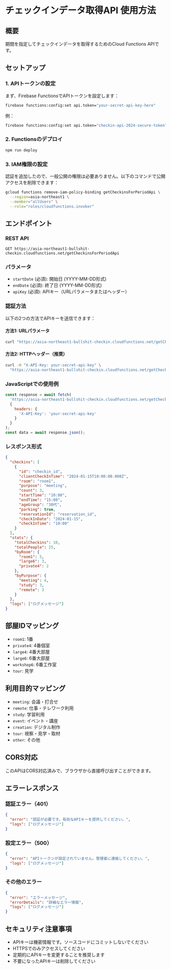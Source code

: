 # チェックインデータ取得API 使用方法

## 概要
期間を指定してチェックインデータを取得するためのCloud Functions APIです。

## セットアップ

### 1. APIトークンの設定
まず、Firebase FunctionsでAPIトークンを設定します：

```bash
firebase functions:config:set api.token="your-secret-api-key-here"
```

例：
```bash
firebase functions:config:set api.token="checkin-api-2024-secure-token"
```

### 2. Functionsのデプロイ
```bash
npm run deploy
```

### 3. IAM権限の設定
認証を追加したので、一般公開の権限は必要ありません。以下のコマンドで公開アクセスを削除できます：

```bash
gcloud functions remove-iam-policy-binding getCheckinsForPeriodApi \
  --region=asia-northeast1 \
  --member="allUsers" \
  --role="roles/cloudfunctions.invoker"
```

## エンドポイント

### REST API
```
GET https://asia-northeast1-bullshit-checkin.cloudfunctions.net/getCheckinsForPeriodApi
```

### パラメータ
- `startDate` (必須): 開始日 (YYYY-MM-DD形式)
- `endDate` (必須): 終了日 (YYYY-MM-DD形式)
- `apiKey` (必須): APIキー（URLパラメータまたはヘッダー）

### 認証方法
以下の2つの方法でAPIキーを送信できます：

#### 方法1: URLパラメータ
```bash
curl "https://asia-northeast1-bullshit-checkin.cloudfunctions.net/getCheckinsForPeriodApi?startDate=2024-01-01&endDate=2024-01-31&apiKey=your-secret-api-key"
```

#### 方法2: HTTPヘッダー（推奨）
```bash
curl -H "X-API-Key: your-secret-api-key" \
  "https://asia-northeast1-bullshit-checkin.cloudfunctions.net/getCheckinsForPeriodApi?startDate=2024-01-01&endDate=2024-01-31"
```

### JavaScriptでの使用例
```javascript
const response = await fetch(
  'https://asia-northeast1-bullshit-checkin.cloudfunctions.net/getCheckinsForPeriodApi?startDate=2024-01-01&endDate=2024-01-31',
  {
    headers: {
      'X-API-Key': 'your-secret-api-key'
    }
  }
);
const data = await response.json();
```

### レスポンス形式
```json
{
  "checkins": [
    {
      "id": "checkin_id",
      "clientCheckInTime": "2024-01-15T10:00:00.000Z",
      "room": "room1",
      "purpose": "meeting",
      "count": 3,
      "startTime": "10:00",
      "endTime": "15:00",
      "ageGroup": "30代",
      "parking": true,
      "reservationId": "reservation_id",
      "checkInDate": "2024-01-15",
      "checkInTime": "10:00"
    }
  ],
  "stats": {
    "totalCheckins": 10,
    "totalPeople": 25,
    "byRoom": {
      "room1": 5,
      "large6": 3,
      "private4": 2
    },
    "byPurpose": {
      "meeting": 4,
      "study": 3,
      "remote": 3
    }
  },
  "logs": ["ログメッセージ"]
}
```

## 部屋IDマッピング
- `room1`: 1番
- `private4`: 4番個室
- `large4`: 4番大部屋
- `large6`: 6番大部屋
- `workshop6`: 6番工作室
- `tour`: 見学

## 利用目的マッピング
- `meeting`: 会議・打合せ
- `remote`: 仕事・テレワーク利用
- `study`: 学習利用
- `event`: イベント・講座
- `creation`: デジタル制作
- `tour`: 視察・見学・取材
- `other`: その他

## CORS対応
このAPIはCORS対応済みで、ブラウザから直接呼び出すことができます。

## エラーレスポンス

### 認証エラー（401）
```json
{
  "error": "認証が必要です。有効なAPIキーを提供してください。",
  "logs": ["ログメッセージ"]
}
```

### 設定エラー（500）
```json
{
  "error": "APIトークンが設定されていません。管理者に連絡してください。",
  "logs": ["ログメッセージ"]
}
```

### その他のエラー
```json
{
  "error": "エラーメッセージ",
  "errorDetails": "詳細なエラー情報",
  "logs": ["ログメッセージ"]
}
```

## セキュリティ注意事項
- APIキーは機密情報です。ソースコードにコミットしないでください
- HTTPSでのみアクセスしてください
- 定期的にAPIキーを変更することを推奨します
- 不要になったAPIキーは削除してください